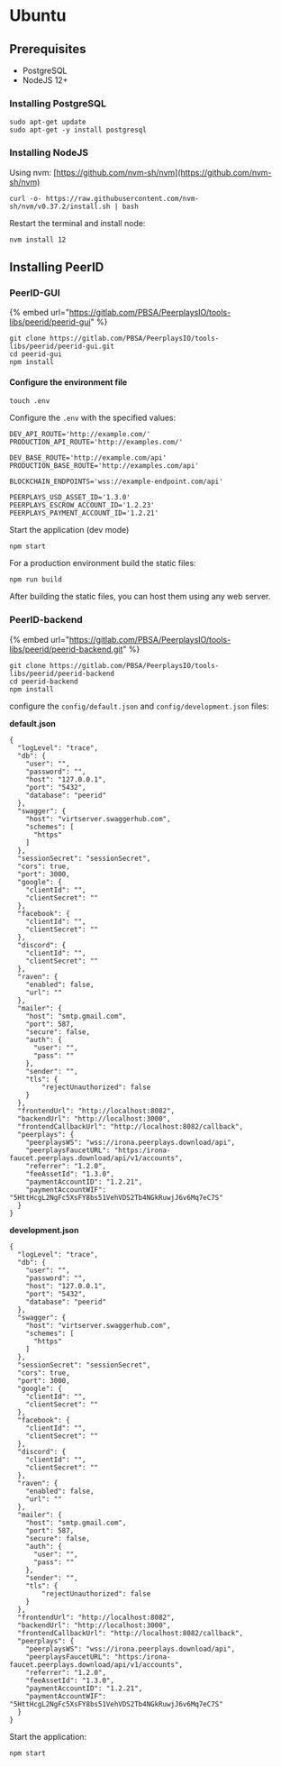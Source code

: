 # Ubuntu

## Prerequisites

* PostgreSQL
* NodeJS 12+

### Installing PostgreSQL

```text
sudo apt-get update
sudo apt-get -y install postgresql
```

### Installing NodeJS

Using nvm: [https://github.com/nvm-sh/nvm](https://github.com/nvm-sh/nvm)

```text
curl -o- https://raw.githubusercontent.com/nvm-sh/nvm/v0.37.2/install.sh | bash
```

Restart the terminal and install node:

```text
nvm install 12
```

## Installing PeerID

### PeerID-GUI

{% embed url="https://gitlab.com/PBSA/PeerplaysIO/tools-libs/peerid/peerid-gui" %}

```text
git clone https://gitlab.com/PBSA/PeerplaysIO/tools-libs/peerid/peerid-gui.git
cd peerid-gui
npm install
```

#### Configure the environment file

```text
touch .env
```

Configure the `.env` with the specified values:

```text
DEV_API_ROUTE='http://example.com/'
PRODUCTION_API_ROUTE='http://examples.com/'

DEV_BASE_ROUTE='http://example.com/api'
PRODUCTION_BASE_ROUTE='http://examples.com/api'

BLOCKCHAIN_ENDPOINTS='wss://example-endpoint.com/api'

PEERPLAYS_USD_ASSET_ID='1.3.0'
PEERPLAYS_ESCROW_ACCOUNT_ID='1.2.23'
PEERPLAYS_PAYMENT_ACCOUNT_ID='1.2.21'
```

Start the application \(dev mode\)

```text
npm start
```

For a production environment build the static files:

```text
npm run build
```

After building the static files, you can host them using any web server.

### PeerID-backend

{% embed url="https://gitlab.com/PBSA/PeerplaysIO/tools-libs/peerid/peerid-backend.git" %}

```text
git clone https://gitlab.com/PBSA/PeerplaysIO/tools-libs/peerid/peerid-backend
cd peerid-backend
npm install
```

configure the `config/default.json` and `config/development.json` files:

**default.json**

```text
{
  "logLevel": "trace",
  "db": {
    "user": "",
    "password": "",
    "host": "127.0.0.1",
    "port": "5432",
    "database": "peerid"
  },
  "swagger": {
    "host": "virtserver.swaggerhub.com",
    "schemes": [
      "https"
    ]
  },
  "sessionSecret": "sessionSecret",
  "cors": true,
  "port": 3000,
  "google": {
    "clientId": "",
    "clientSecret": ""
  },
  "facebook": {
    "clientId": "",
    "clientSecret": ""
  },
  "discord": {
    "clientId": "",
    "clientSecret": ""
  },
  "raven": {
    "enabled": false,
    "url": ""
  },
  "mailer": {
    "host": "smtp.gmail.com",
    "port": 587,
    "secure": false,
    "auth": {
      "user": "",
      "pass": ""
    },
    "sender": "",
    "tls": {
        "rejectUnauthorized": false
    }
  },
  "frontendUrl": "http://localhost:8082",
  "backendUrl": "http://localhost:3000",
  "frontendCallbackUrl": "http://localhost:8082/callback",
  "peerplays": {
    "peerplaysWS": "wss://irona.peerplays.download/api",
    "peerplaysFaucetURL": "https:/irona-faucet.peerplays.download/api/v1/accounts",
    "referrer": "1.2.0",
    "feeAssetId": "1.3.0",
    "paymentAccountID": "1.2.21",
    "paymentAccountWIF": "5HttHcgL2NgFc5XsFY8bs51VehVDS2Tb4NGkRuwjJ6v6Mq7eC7S"
  }
}
```

**development.json**

```text
{
  "logLevel": "trace",
  "db": {
    "user": "",
    "password": "",
    "host": "127.0.0.1",
    "port": "5432",
    "database": "peerid"
  },
  "swagger": {
    "host": "virtserver.swaggerhub.com",
    "schemes": [
      "https"
    ]
  },
  "sessionSecret": "sessionSecret",
  "cors": true,
  "port": 3000,
  "google": {
    "clientId": "",
    "clientSecret": ""
  },
  "facebook": {
    "clientId": "",
    "clientSecret": ""
  },
  "discord": {
    "clientId": "",
    "clientSecret": ""
  },
  "raven": {
    "enabled": false,
    "url": ""
  },
  "mailer": {
    "host": "smtp.gmail.com",
    "port": 587,
    "secure": false,
    "auth": {
      "user": "",
      "pass": ""
    },
    "sender": "",
    "tls": {
        "rejectUnauthorized": false
    }
  },
  "frontendUrl": "http://localhost:8082",
  "backendUrl": "http://localhost:3000",
  "frontendCallbackUrl": "http://localhost:8082/callback",
  "peerplays": {
    "peerplaysWS": "wss://irona.peerplays.download/api",
    "peerplaysFaucetURL": "https:/irona-faucet.peerplays.download/api/v1/accounts",
    "referrer": "1.2.0",
    "feeAssetId": "1.3.0",
    "paymentAccountID": "1.2.21",
    "paymentAccountWIF": "5HttHcgL2NgFc5XsFY8bs51VehVDS2Tb4NGkRuwjJ6v6Mq7eC7S"
  }
}
```

Start the application:

```text
npm start
```

